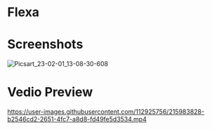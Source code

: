 # Flexa
# Screenshots
![Picsart_23-02-01_13-08-30-608](https://user-images.githubusercontent.com/112925756/215983298-3b7db51a-5c0f-4abc-b68c-cd2af17f12a1.jpg)
# Vedio Preview
https://user-images.githubusercontent.com/112925756/215983828-b2546cd2-2651-4fc7-a8d8-fd49fe5d3534.mp4
